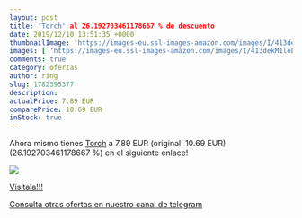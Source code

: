 ```yaml
---
layout: post
title: 'Torch' al 26.192703461178667 % de descuento
date: 2019/12/10 13:51:35 +0000
thumbnailImage: 'https://images-eu.ssl-images-amazon.com/images/I/413dekM1loL._SL200_.jpg'
images: [ 'https://images-eu.ssl-images-amazon.com/images/I/413dekM1loL._SL200_.jpg' ]
comments: true
category: ofertas
author: ring
slug: 1782395377
description:
actualPrice: 7.89 EUR
comparePrice: 10.69 EUR
inStock: true
---
```


Ahora mismo tienes [Torch](https://www.amazon.com/dp/1782395377/?tag=redken08-20) a 7.89 EUR (original: 10.69 EUR) (26.192703461178667 %) en el siguiente enlace!

[![](https://images-eu.ssl-images-amazon.com/images/I/413dekM1loL._SL200_.jpg)](https://www.amazon.com/dp/1782395377/?tag=redken08-20)

[Visítala!!!](https://www.amazon.com/dp/1782395377/?tag=redken08-20)

[Consulta otras ofertas en nuestro canal de telegram](https://t.me/s/ofertas25)
